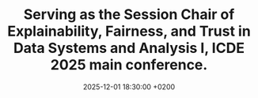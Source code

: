 ---
title: "Serving as the Session Chair of Explainability, Fairness, and Trust in Data Systems and Analysis I, ICDE 2025 main conference."
date: 2025-12-01 18:30:00 +0200
---